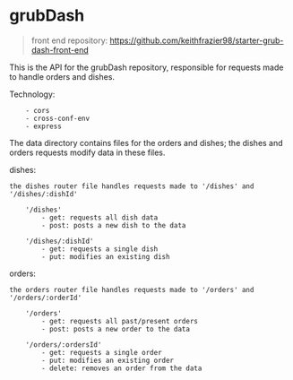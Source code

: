 # grubDash

> front end repository: https://github.com/keithfrazier98/starter-grub-dash-front-end

This is the API for the grubDash repository, responsible for requests made to handle orders and dishes.

Technology:

        - cors
        - cross-conf-env
        - express

The data directory contains files for the orders and dishes; the dishes and orders requests modify data in these files. 

dishes:

    the dishes router file handles requests made to '/dishes' and '/dishes/:dishId'

        '/dishes'
            - get: requests all dish data
            - post: posts a new dish to the data

        '/dishes/:dishId'
            - get: requests a single dish
            - put: modifies an existing dish

orders: 

    the orders router file handles requests made to '/orders' and '/orders/:orderId'

        '/orders' 
            - get: requests all past/present orders 
            - post: posts a new order to the data

        '/orders/:ordersId'
            - get: requests a single order 
            - put: modifies an existing order
            - delete: removes an order from the data


